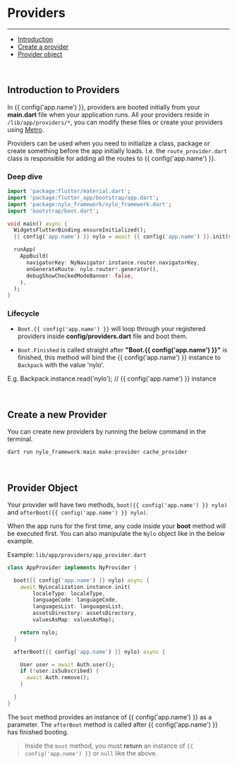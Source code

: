 # Providers

---

<a name="section-1"></a>
- [Introduction](#introduction "Introduction")
- [Create a provider](#create-a-provider "Create a provider")
- [Provider object](#provider-object "Provider object")


<div id="introduction"></div>
<br>

## Introduction to Providers

In {{ config('app.name') }}, providers are booted initially from your <b>main.dart</b> file when your application runs. All your providers reside in `/lib/app/providers/*`, you can modify these files or create your providers using <a href="/docs/{{$version}}/metro#make-provider" target="_BLANK">Metro</a>.

Providers can be used when you need to initialize a class, package or create something before the app initially loads. I.e. the `route_provider.dart` class is responsible for adding all the routes to {{ config('app.name') }}.

### Deep dive

```dart
import 'package:flutter/material.dart';
import 'package:flutter_app/bootstrap/app.dart';
import 'package:nylo_framework/nylo_framework.dart';
import 'bootstrap/boot.dart';

void main() async {
  WidgetsFlutterBinding.ensureInitialized();
  {{ config('app.name') }} nylo = await {{ config('app.name') }}.init(setup: Boot.nylo, setupFinished: Boot.finished); // This is where providers are booted

  runApp(
    AppBuild(
      navigatorKey: NyNavigator.instance.router.navigatorKey,
      onGenerateRoute: nylo.router!.generator(),
      debugShowCheckedModeBanner: false,
    ),
  );
}
```

### Lifecycle

- `Boot.{{ config('app.name') }}` will loop through your registered providers inside <b>config/providers.dart</b> file and boot them.

- `Boot.Finished` is called straight after **"Boot.{{ config('app.name') }}"** is finished, this method will bind the {{ config('app.name') }} instance to `Backpack` with the value 'nylo'.

E.g. Backpack.instance.read('nylo'); // {{ config('app.name') }} instance


<div id="create-a-provider"></div>
<br>

## Create a new Provider

You can create new providers by running the below command in the terminal.

```dart
dart run nylo_framework:main make:provider cache_provider
```

<div id="provider-object"></div>
<br>

## Provider Object

Your provider will have two methods, `boot({{ config('app.name') }} nylo)` and `afterBoot({{ config('app.name') }} nylo)`. 

When the app runs for the first time, any code inside your **boot** method will be executed first. You can also manipulate the `Nylo` object like in the below example.

Example: `lib/app/providers/app_provider.dart`

```dart
class AppProvider implements NyProvider {

  boot({{ config('app.name') }} nylo) async {
    await NyLocalization.instance.init(
        localeType: localeType,
        languageCode: languageCode,
        languagesList: languagesList,
        assetsDirectory: assetsDirectory,
        valuesAsMap: valuesAsMap);

    return nylo;
  }

  afterBoot({{ config('app.name') }} nylo) async {

    User user = await Auth.user();
    if (!user.isSubscribed) {
      await Auth.remove();
    }

  }
}
```

The `boot` method provides an instance of {{ config('app.name') }} as a parameter. 
The `afterBoot` method is called after {{ config('app.name') }} has finished booting.

> Inside the `boot` method, you must **return** an instance of `{{ config('app.name') }}` or `null` like the above.
